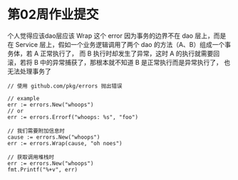 # 第02周作业提交

个人觉得应该dao层应该 Wrap 这个 error
因为事务的边界不在 dao  层上，而是在 Service 层上，假如一个业务逻辑调用了两个 dao  的方法（A、B）组成一个事务体，若 A 正常执行了，
而 B 执行时却发生了异常，这时 A 的执行就需要回滚，若将 B 中的异常捕获了，那根本就不知道 B 是正常执行而是异常执行了，
也无法处理事务了

```
// 使用 github.com/pkg/errors 抛出错误

// example
err := errors.New("whoops")
// or
err := errors.Errorf("whoops: %s", "foo")

// 我们需要附加信息时
cause := errors.New("whoops")
err := errors.Wrap(cause, "oh noes")

// 获取调用堆栈时
err := errors.New("whoops")
fmt.Printf("%+v", err)


```
